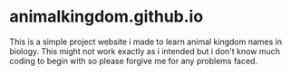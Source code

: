 # animalkingdom.github.io
This is a simple project website i made to learn animal kingdom names in biology.
This might not work exactly as i intended but i don't know much coding to begin with so please forgive me for any problems faced.

